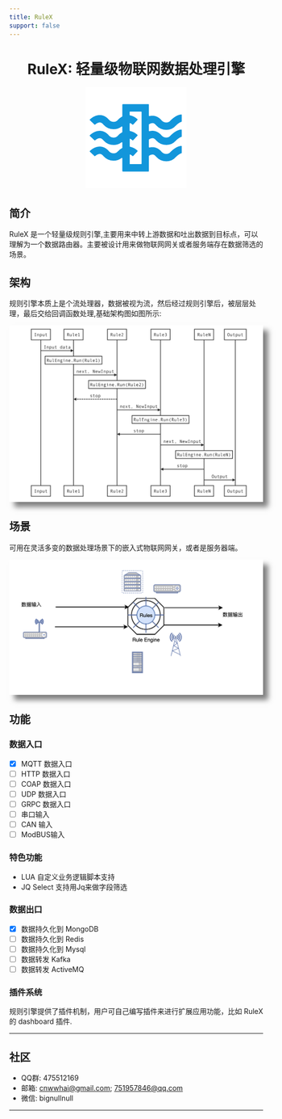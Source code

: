```yaml
---
title: RuleX
support: false
---
```

<div style="text-align:center;">
 <h1>RuleX: 轻量级物联网数据处理引擎</h1>
</div>

<div style="text-align:center;">
    <img
    src="images/logo.png"
    width = "200"
    alt="IMG"/>
</div>

## 简介

RuleX 是一个轻量级规则引擎,主要用来中转上游数据和吐出数据到目标点，可以理解为一个数据路由器。主要被设计用来做物联网网关或者服务端存在数据筛选的场景。

## 架构
规则引擎本质上是个流处理器，数据被视为流，然后经过规则引擎后，被层层处理，最后交给回调函数处理,基础架构图如图所示:
<div style="text-align:center;">
    <img style ="box-shadow: 10px 10px 10px rgba(0,0,0,.5);-moz-box-shadow: 10px 10px 10px rgba(0,0,0,.5);-webkit-box-shadow: 10px 10px 10px rgba(0,0,0,.5);" src="images/structure.png" width = "1000" alt="IMG"/>
</div>

## 场景
可用在灵活多变的数据处理场景下的嵌入式物联网网关，或者是服务器端。

<div style="text-align:center;">
    <img style ="box-shadow: 10px 10px 10px rgba(0,0,0,.5);-moz-box-shadow: 10px 10px 10px rgba(0,0,0,.5);-webkit-box-shadow: 10px 10px 10px rgba(0,0,0,.5);"
    src="images/scence.png" width = "1000" alt="IMG"/>
</div>

## 功能
### 数据入口
- [X] MQTT 数据入口
- [ ] HTTP 数据入口
- [ ] COAP 数据入口
- [ ] UDP 数据入口
- [ ] GRPC 数据入口
- [ ] 串口输入
- [ ] CAN 输入
- [ ] ModBUS输入

### 特色功能
- LUA 自定义业务逻辑脚本支持
- JQ Select 支持用Jq来做字段筛选

### 数据出口
- [X] 数据持久化到 MongoDB
- [ ] 数据持久化到 Redis
- [ ] 数据持久化到 Mysql
- [ ] 数据转发 Kafka
- [ ] 数据转发 ActiveMQ

### 插件系统
规则引擎提供了插件机制，用户可自己编写插件来进行扩展应用功能，比如 RuleX的 dashboard 插件.

---
## 社区
- QQ群: 475512169
- 邮箱: cnwwhai@gmail.com; 751957846@qq.com
- 微信: bignullnull
---